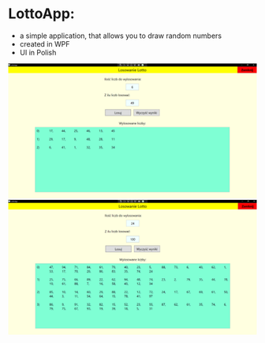 # LottoApp:
- a simple application, that allows you to draw random numbers
- created in WPF
- UI in Polish

![alt text](https://github.com/OskarLewandowski/ImageLibrary/blob/master/ImageLibrary/LottoApp_images/1.png)
![alt text](https://github.com/OskarLewandowski/ImageLibrary/blob/master/ImageLibrary/LottoApp_images/2.png)
